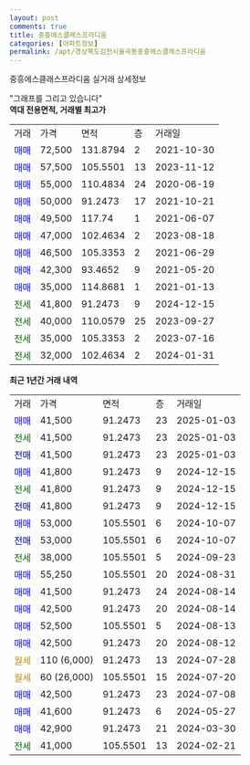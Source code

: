 ```yaml
---
layout: post
comments: true
title: 중흥에스클래스프라디움
categories: [아파트정보]
permalink: /apt/경상북도김천시율곡동중흥에스클래스프라디움
---
```


중흥에스클래스프라디움 실거래 상세정보

<script type="text/javascript">
  google.charts.load('current', {'packages':['line', 'corechart']});
  google.charts.setOnLoadCallback(drawChart);

  function drawChart() {
    var data = new google.visualization.DataTable();
    data.addColumn('date', '거래일');
    data.addColumn('number', "매매");
    data.addColumn('number', "전세");
    data.addColumn('number', "전매");

    data.addRows([[new Date(Date.parse("2025-01-03")), 41500, null, null], [new Date(Date.parse("2025-01-03")), null, 41500, null], [new Date(Date.parse("2025-01-03")), null, null, 41500], [new Date(Date.parse("2024-12-15")), 41800, null, null], [new Date(Date.parse("2024-12-15")), null, 41800, null], [new Date(Date.parse("2024-12-15")), null, null, 41800], [new Date(Date.parse("2024-10-07")), 53000, null, null], [new Date(Date.parse("2024-10-07")), null, null, 53000], [new Date(Date.parse("2024-09-23")), null, 38000, null], [new Date(Date.parse("2024-08-31")), 55250, null, null], [new Date(Date.parse("2024-08-14")), 41500, null, null], [new Date(Date.parse("2024-08-14")), 42500, null, null], [new Date(Date.parse("2024-08-13")), 52500, null, null], [new Date(Date.parse("2024-08-12")), 42500, null, null], [new Date(Date.parse("2024-07-28")), null, null, null], [new Date(Date.parse("2024-07-20")), null, null, null], [new Date(Date.parse("2024-07-08")), 42500, null, null], [new Date(Date.parse("2024-05-27")), 41600, null, null], [new Date(Date.parse("2024-03-30")), 42900, null, null], [new Date(Date.parse("2024-02-21")), null, 41000, null]]);

    var options = {
      hAxis: {
        format: 'yyyy/MM/dd'
      },    
      lineWidth: 0,
      pointsVisible: true,    
      title: '최근 1년간 유형별 실거래가 분포',
      legend: { position: 'bottom' }
    };

    var formatter = new google.visualization.NumberFormat({pattern:'###,###'} );
    formatter.format(data, 1);
    formatter.format(data, 2);
    
    setTimeout(function() {
        var chart = new google.visualization.LineChart(document.getElementById('columnchart_material'));
        chart.draw(data, (options));
        document.getElementById('loading').style.display = 'none';
    }, 200);
  }
</script>


<div id="loading" style="z-index:20; display: block; margin-left: 0px">"그래프를 그리고 있습니다"</div>
<div id="columnchart_material" style="width: 95%; margin-left: 0px; display: block"></div>
<!-- contents start -->
<b>역대 전용면적, 거래별 최고가</b>
<table class="sortable">
    <tr>
      <td>거래</td>
      <td>가격</td>
      <td>면적</td>
      <td>층</td>
      <td>거래일</td>
    </tr>
        <tr>
          <td><a style="color: blue">매매</a></td>
          <td>72,500</td>
          <td>131.8794</td>
          <td>2</td>
          <td>2021-10-30</td>
        </tr>            <tr>
          <td><a style="color: blue">매매</a></td>
          <td>57,500</td>
          <td>105.5501</td>
          <td>13</td>
          <td>2023-11-12</td>
        </tr>            <tr>
          <td><a style="color: blue">매매</a></td>
          <td>55,000</td>
          <td>110.4834</td>
          <td>24</td>
          <td>2020-06-19</td>
        </tr>            <tr>
          <td><a style="color: blue">매매</a></td>
          <td>50,000</td>
          <td>91.2473</td>
          <td>17</td>
          <td>2021-10-21</td>
        </tr>            <tr>
          <td><a style="color: blue">매매</a></td>
          <td>49,500</td>
          <td>117.74</td>
          <td>1</td>
          <td>2021-06-07</td>
        </tr>            <tr>
          <td><a style="color: blue">매매</a></td>
          <td>47,000</td>
          <td>102.4634</td>
          <td>2</td>
          <td>2023-08-18</td>
        </tr>            <tr>
          <td><a style="color: blue">매매</a></td>
          <td>46,500</td>
          <td>105.3353</td>
          <td>2</td>
          <td>2021-06-29</td>
        </tr>            <tr>
          <td><a style="color: blue">매매</a></td>
          <td>42,300</td>
          <td>93.4652</td>
          <td>9</td>
          <td>2021-05-20</td>
        </tr>            <tr>
          <td><a style="color: blue">매매</a></td>
          <td>35,000</td>
          <td>114.8681</td>
          <td>1</td>
          <td>2021-01-13</td>
        </tr>        
        <tr>
              <td><a style="color: darkgreen">전세</a></td>
              <td>41,800</td>
              <td>91.2473</td>
              <td>9</td>
              <td>2024-12-15</td>
            </tr>            <tr>
              <td><a style="color: darkgreen">전세</a></td>
              <td>40,000</td>
              <td>110.0579</td>
              <td>25</td>
              <td>2023-09-27</td>
            </tr>            <tr>
              <td><a style="color: darkgreen">전세</a></td>
              <td>35,000</td>
              <td>105.3353</td>
              <td>2</td>
              <td>2023-07-16</td>
            </tr>            <tr>
              <td><a style="color: darkgreen">전세</a></td>
              <td>32,000</td>
              <td>102.4634</td>
              <td>2</td>
              <td>2024-01-31</td>
            </tr>        
    
</table>

<b>최근 1년간 거래 내역</b>

<table class="sortable">
    <tr>
      <td>거래</td>
      <td>가격</td>
      <td>면적</td>
      <td>층</td>
      <td>거래일</td>
    </tr>
    <tr>
      <td><a style="color: blue">매매</a></td>
      <td>41,500</td>
      <td>91.2473</td>
      <td>23</td>
      <td>2025-01-03</td>
    </tr>          <tr>
      <td><a style="color: darkgreen">전세</a></td>
      <td>41,500</td>
      <td>91.2473</td>
      <td>23</td>
      <td>2025-01-03</td>
    </tr>          <tr>
      <td><a style="color: darkblue">전매</a></td>
      <td>41,500</td>
      <td>91.2473</td>
      <td>23</td>
      <td>2025-01-03</td>
    </tr>          <tr>
      <td><a style="color: blue">매매</a></td>
      <td>41,800</td>
      <td>91.2473</td>
      <td>9</td>
      <td>2024-12-15</td>
    </tr>          <tr>
      <td><a style="color: darkgreen">전세</a></td>
      <td>41,800</td>
      <td>91.2473</td>
      <td>9</td>
      <td>2024-12-15</td>
    </tr>          <tr>
      <td><a style="color: darkblue">전매</a></td>
      <td>41,800</td>
      <td>91.2473</td>
      <td>9</td>
      <td>2024-12-15</td>
    </tr>          <tr>
      <td><a style="color: blue">매매</a></td>
      <td>53,000</td>
      <td>105.5501</td>
      <td>6</td>
      <td>2024-10-07</td>
    </tr>          <tr>
      <td><a style="color: darkblue">전매</a></td>
      <td>53,000</td>
      <td>105.5501</td>
      <td>6</td>
      <td>2024-10-07</td>
    </tr>          <tr>
      <td><a style="color: darkgreen">전세</a></td>
      <td>38,000</td>
      <td>105.5501</td>
      <td>5</td>
      <td>2024-09-23</td>
    </tr>          <tr>
      <td><a style="color: blue">매매</a></td>
      <td>55,250</td>
      <td>105.5501</td>
      <td>20</td>
      <td>2024-08-31</td>
    </tr>          <tr>
      <td><a style="color: blue">매매</a></td>
      <td>41,500</td>
      <td>91.2473</td>
      <td>24</td>
      <td>2024-08-14</td>
    </tr>          <tr>
      <td><a style="color: blue">매매</a></td>
      <td>42,500</td>
      <td>91.2473</td>
      <td>20</td>
      <td>2024-08-14</td>
    </tr>          <tr>
      <td><a style="color: blue">매매</a></td>
      <td>52,500</td>
      <td>105.5501</td>
      <td>5</td>
      <td>2024-08-13</td>
    </tr>          <tr>
      <td><a style="color: blue">매매</a></td>
      <td>42,500</td>
      <td>91.2473</td>
      <td>20</td>
      <td>2024-08-12</td>
    </tr>          <tr>
      <td><a style="color: darkgoldenrod">월세</a></td>
      <td>110 (6,000)</td>
      <td>91.2473</td>
      <td>13</td>
      <td>2024-07-28</td>
    </tr>          <tr>
      <td><a style="color: darkgoldenrod">월세</a></td>
      <td>60 (26,000)</td>
      <td>105.5501</td>
      <td>15</td>
      <td>2024-07-20</td>
    </tr>          <tr>
      <td><a style="color: blue">매매</a></td>
      <td>42,500</td>
      <td>91.2473</td>
      <td>23</td>
      <td>2024-07-08</td>
    </tr>          <tr>
      <td><a style="color: blue">매매</a></td>
      <td>41,600</td>
      <td>91.2473</td>
      <td>6</td>
      <td>2024-05-27</td>
    </tr>          <tr>
      <td><a style="color: blue">매매</a></td>
      <td>42,900</td>
      <td>91.2473</td>
      <td>21</td>
      <td>2024-03-30</td>
    </tr>          <tr>
      <td><a style="color: darkgreen">전세</a></td>
      <td>41,000</td>
      <td>105.5501</td>
      <td>13</td>
      <td>2024-02-21</td>
    </tr>      </table>
<!-- contents end -->    

